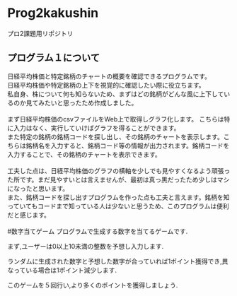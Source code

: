# Prog2kakushin
プロ2課題用リポジトリ

## プログラム１について<br>
日経平均株価と特定銘柄のチャートの概要を確認できるプログラムです。<br>
日経平均株価や特定銘柄の上下を視覚的に確認したい際に役立ちます。<br>
私自身、株について何も知らないため、まずはどの銘柄がどんな風に上下しているのか見てみたいと思ったため作成しました。<br>
<br>
まず日経平均株価のcsvファイルをWeb上で取得しグラフ化します。
こちらは特に入力はなく、実行していけばグラフを得ることができます。<br>
また特定の銘柄の銘柄コードを探し出し、その銘柄のチャートを表示します。こちらは銘柄名を入力すると、銘柄コード等の情報が出力されます。銘柄コードを入力することで、その銘柄のチャートを表示できます。<br>
<br>
工夫した点は、日経平均株価のグラフの横軸を少しでも見やすくなるよう頑張った所です。まだ見やすいとは言えませんが、最初は真っ黒だったため少しはマシになったと思います。<br>
また、銘柄コードを探し出すプログラムを作った点も工夫と言えます。銘柄を知っていてもコードまで知っている人は少ないと思うため、このプログラムは便利だと感じます。<br>
<br>
#数字当てゲーム
プログラムで生成する数字を当てるゲームです.


まず,ユーザーは0以上10未満の整数を予想し入力します.


ランダムに生成された数字と予想した数字が合っていれば1ポイント獲得でき,異なっている場合は1ポイント減少します.


このゲームを５回行い,より多くのポイントを獲得しましょう.

